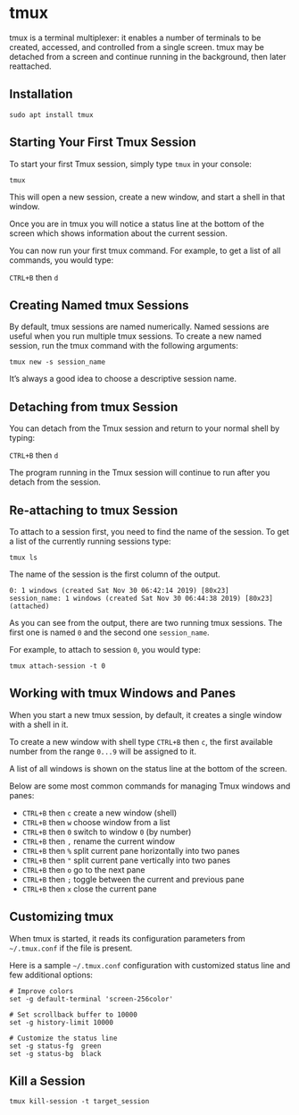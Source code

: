 # tmux

tmux is a terminal multiplexer: it enables a number of terminals to be created, accessed, and controlled from a single screen. tmux may be detached from a screen and continue running in the background, then later reattached.

## Installation

```
sudo apt install tmux
```

## Starting Your First Tmux Session

To start your first Tmux session, simply type `tmux` in your console:

```
tmux
```

This will open a new session, create a new window, and start a shell in that window.

Once you are in tmux you will notice a status line at the bottom of the screen which shows information about the current session.

You can now run your first tmux command. For example, to get a list of all commands, you would type:

`CTRL+B` then `d`

## Creating Named tmux Sessions

By default, tmux sessions are named numerically. Named sessions are useful when you run multiple tmux sessions. To create a new named session, run the tmux command with the following arguments:

```
tmux new -s session_name
```

It’s always a good idea to choose a descriptive session name.

## Detaching from tmux Session

You can detach from the Tmux session and return to your normal shell by typing:

`CTRL+B` then `d`

The program running in the Tmux session will continue to run after you detach from the session.

## Re-attaching to tmux Session

To attach to a session first, you need to find the name of the session. To get a list of the currently running sessions type:

```
tmux ls
```

The name of the session is the first column of the output.

```
0: 1 windows (created Sat Nov 30 06:42:14 2019) [80x23]
session_name: 1 windows (created Sat Nov 30 06:44:38 2019) [80x23] (attached)
```

As you can see from the output, there are two running tmux sessions. The first one is named `0` and the second one `session_name`.

For example, to attach to session `0`, you would type:

```
tmux attach-session -t 0
```

## Working with tmux Windows and Panes

When you start a new tmux session, by default, it creates a single window with a shell in it.

To create a new window with shell type `CTRL+B` then `c`, the first available number from the range `0...9` will be assigned to it.

A list of all windows is shown on the status line at the bottom of the screen.

Below are some most common commands for managing Tmux windows and panes:

- `CTRL+B` then `c` create a new window (shell)
- `CTRL+B` then `w` choose window from a list
- `CTRL+B` then `0` switch to window `0` (by number)
- `CTRL+B` then `,` rename the current window
- `CTRL+B` then `%` split current pane horizontally into two panes
- `CTRL+B` then `"` split current pane vertically into two panes
- `CTRL+B` then `o` go to the next pane
- `CTRL+B` then `;` toggle between the current and previous pane
- `CTRL+B` then `x` close the current pane

## Customizing tmux

When tmux is started, it reads its configuration parameters from `~/.tmux.conf` if the file is present.

Here is a sample `~/.tmux.conf` configuration with customized status line and few additional options:

```
# Improve colors
set -g default-terminal 'screen-256color'

# Set scrollback buffer to 10000
set -g history-limit 10000

# Customize the status line
set -g status-fg  green
set -g status-bg  black
```

## Kill a Session

```
tmux kill-session -t target_session
```
